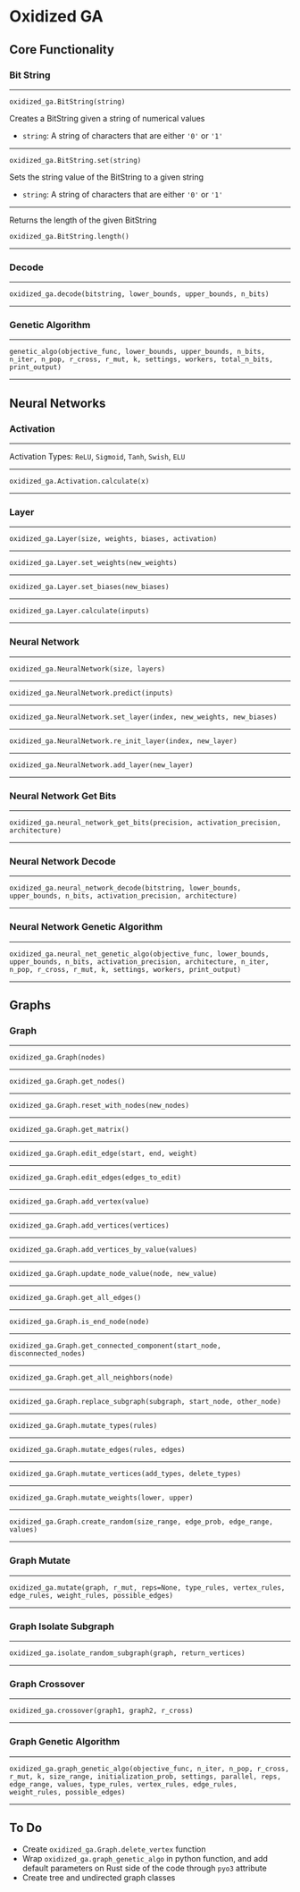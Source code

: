 # Oxidized GA

## Core Functionality

### Bit String

---

`oxidized_ga.BitString(string)`

Creates a BitString given a string of numerical values

- `string`: A string of characters that are either `'0'` or `'1'`

---

`oxidized_ga.BitString.set(string)`

Sets the string value of the BitString to a given string

- `string`: A string of characters that are either `'0'` or `'1'`

---

Returns the length of the given BitString

`oxidized_ga.BitString.length()`

---

### Decode

---

`oxidized_ga.decode(bitstring, lower_bounds, upper_bounds, n_bits)`

---

### Genetic Algorithm

---

`genetic_algo(objective_func, lower_bounds, upper_bounds, n_bits, n_iter, n_pop, r_cross, r_mut, k, settings, workers, total_n_bits, print_output)`

---

## Neural Networks

### Activation

---

Activation Types: `ReLU`, `Sigmoid`, `Tanh`, `Swish`, `ELU`

---

`oxidized_ga.Activation.calculate(x)`

---

### Layer

---

`oxidized_ga.Layer(size, weights, biases, activation)`

---

`oxidized_ga.Layer.set_weights(new_weights)`

---

`oxidized_ga.Layer.set_biases(new_biases)`

---

`oxidized_ga.Layer.calculate(inputs)`

---

### Neural Network

---

`oxidized_ga.NeuralNetwork(size, layers)`

---

`oxidized_ga.NeuralNetwork.predict(inputs)`

---

`oxidized_ga.NeuralNetwork.set_layer(index, new_weights, new_biases)`

---

`oxidized_ga.NeuralNetwork.re_init_layer(index, new_layer)`

---

`oxidized_ga.NeuralNetwork.add_layer(new_layer)`

---

### Neural Network Get Bits

---

`oxidized_ga.neural_network_get_bits(precision, activation_precision, architecture)`

---

### Neural Network Decode

---

`oxidized_ga.neural_network_decode(bitstring, lower_bounds, upper_bounds, n_bits, activation_precision, architecture)`

---

### Neural Network Genetic Algorithm

---

`oxidized_ga.neural_net_genetic_algo(objective_func, lower_bounds, upper_bounds, n_bits, activation_precision, architecture, n_iter, n_pop, r_cross, r_mut, k, settings, workers, print_output)`

---

## Graphs

### Graph

---

`oxidized_ga.Graph(nodes)`

---

`oxidized_ga.Graph.get_nodes()`

---

`oxidized_ga.Graph.reset_with_nodes(new_nodes)`

---

`oxidized_ga.Graph.get_matrix()`

---

`oxidized_ga.Graph.edit_edge(start, end, weight)`

---

`oxidized_ga.Graph.edit_edges(edges_to_edit)`

---

`oxidized_ga.Graph.add_vertex(value)`

---

`oxidized_ga.Graph.add_vertices(vertices)`

---

`oxidized_ga.Graph.add_vertices_by_value(values)`

---

`oxidized_ga.Graph.update_node_value(node, new_value)`

---

`oxidized_ga.Graph.get_all_edges()`

---

`oxidized_ga.Graph.is_end_node(node)`

---

`oxidized_ga.Graph.get_connected_component(start_node, disconnected_nodes)`

---

`oxidized_ga.Graph.get_all_neighbors(node)`

---

`oxidized_ga.Graph.replace_subgraph(subgraph, start_node, other_node)`

---

`oxidized_ga.Graph.mutate_types(rules)`

---

`oxidized_ga.Graph.mutate_edges(rules, edges)`

---

`oxidized_ga.Graph.mutate_vertices(add_types, delete_types)`

---

`oxidized_ga.Graph.mutate_weights(lower, upper)`

---

`oxidized_ga.Graph.create_random(size_range, edge_prob, edge_range, values)`

---

### Graph Mutate

---

`oxidized_ga.mutate(graph, r_mut, reps=None, type_rules, vertex_rules, edge_rules, weight_rules, possible_edges)`

---

### Graph Isolate Subgraph

---

`oxidized_ga.isolate_random_subgraph(graph, return_vertices)`

---

### Graph Crossover

---

`oxidized_ga.crossover(graph1, graph2, r_cross)`

---

### Graph Genetic Algorithm

---

`oxidized_ga.graph_genetic_algo(objective_func, n_iter, n_pop, r_cross, r_mut, k, size_range, initialization_prob, settings, parallel, reps, edge_range, values, type_rules, vertex_rules, edge_rules,  weight_rules, possible_edges)`

---

## To Do

- Create `oxidized_ga.Graph.delete_vertex` function
- Wrap `oxidized_ga.graph_genetic_algo` in python function, and add default parameters on Rust side of the code through `pyo3` attribute
- Create tree and undirected graph classes
